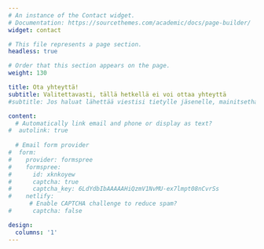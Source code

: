 ```yaml
---
# An instance of the Contact widget.
# Documentation: https://sourcethemes.com/academic/docs/page-builder/
widget: contact

# This file represents a page section.
headless: true

# Order that this section appears on the page.
weight: 130

title: Ota yhteyttä!
subtitle: Valitettavasti, tällä hetkellä ei voi ottaa yhteyttä
#subtitle: Jos haluat lähettää viestisi tietylle jäsenelle, mainitsethan kenelle!

content:
  # Automatically link email and phone or display as text?
#  autolink: true
  
  # Email form provider
#  form:
#    provider: formspree
#    formspree:
#      id: xknkoyew
#      captcha: true
#      captcha_key: 6LdYdbIbAAAAAHiQzmV1NvMU-ex7lmpt08nCvrSs
#    netlify:
      # Enable CAPTCHA challenge to reduce spam?
#      captcha: false

design:
  columns: '1'
---
```

